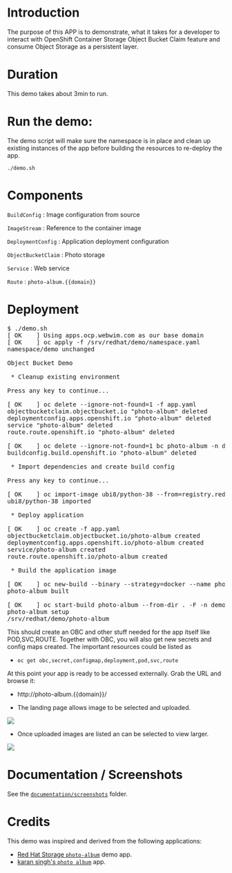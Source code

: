 # Introduction

The purpose of this APP is to demonstrate, what it takes for a developer to interact with OpenShift Container Storage Object Bucket Claim feature and consume Object Storage as a persistent layer.

# Duration

This demo takes about 3min to run.

# Run the demo:

The demo script will make sure the namespace is in place and clean up existing instances of the app before building the resources to re-deploy the app.

``./demo.sh``

# Components

`BuildConfig`
: Image configuration from source

`ImageStream`
: Reference to the container image

`DeploymentConfig`
: Application deployment configuration

`ObjectBucketClaim`
: Photo storage

`Service`
: Web service

`Route`
: `photo-album.{{domain}}`

# Deployment

<pre>
$ ./demo.sh
[ OK    ] Using apps.ocp.webwim.com as our base domain
[ OK    ] oc apply -f /srv/redhat/demo/namespace.yaml
namespace/demo unchanged

Object Bucket Demo

 * Cleanup existing environment

Press any key to continue... 

[ OK    ] oc delete --ignore-not-found=1 -f app.yaml
objectbucketclaim.objectbucket.io "photo-album" deleted
deploymentconfig.apps.openshift.io "photo-album" deleted
service "photo-album" deleted
route.route.openshift.io "photo-album" deleted

[ OK    ] oc delete --ignore-not-found=1 bc photo-album -n demo
buildconfig.build.openshift.io "photo-album" deleted

 * Import dependencies and create build config

Press any key to continue... 

[ OK    ] oc import-image ubi8/python-38 --from=registry.redhat.io/ubi8/python-38 --confirm -n demo
ubi8/python-38 imported

 * Deploy application

[ OK    ] oc create -f app.yaml
objectbucketclaim.objectbucket.io/photo-album created
deploymentconfig.apps.openshift.io/photo-album created
service/photo-album created
route.route.openshift.io/photo-album created

 * Build the application image

[ OK    ] oc new-build --binary --strategy=docker --name photo-album -n demo
photo-album built

[ OK    ] oc start-build photo-album --from-dir . -F -n demo
photo-album setup
/srv/redhat/demo/photo-album
</pre>

This should create an OBC and other stuff needed for the app itself like POD,SVC,ROUTE. Together with OBC, you will also get new secrets and config maps created. The important resources could be listed as

- `oc get obc,secret,configmap,deployment,pod,svc,route`

At this point your app is ready to be accessed externally. Grab the URL and browse it:

- http://photo-album.{{domain}}/

- The landing page allows image to be selected and uploaded.

![](documentation/screenshots/Demo%20App%20-%20Start.png)

- Once uploaded images are listed an can be selected to view larger.

![](documentation/screenshots/Demo%20App%20-%20With%20Image.png)

# Documentation / Screenshots

See the [`documentation/screenshots`](documentation/screenshots) folder.

# Credits

This demo was inspired and derived from the following applications:

* [Red Hat Storage `photo-album`][photo-album-ocs] demo app.
* [karan singh's `photo album`][photo-album-app] app.

[photo-album-app]: https://github.com/ksingh7/openshift-photo-album-app
[photo-album-ocs]: https://github.com/red-hat-storage/demo-apps/blob/main/photo-album

